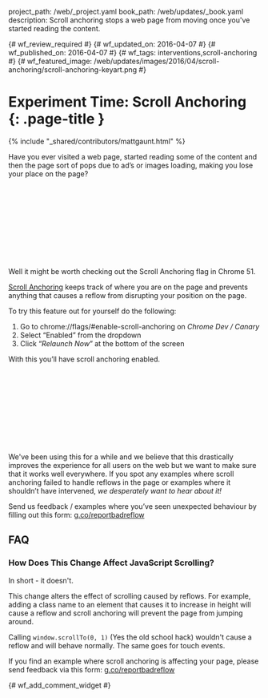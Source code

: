 project_path: /web/_project.yaml
book_path: /web/updates/_book.yaml
description: Scroll anchoring stops a web page from moving once you've started reading the content.

{# wf_review_required #}
{# wf_updated_on: 2016-04-07 #}
{# wf_published_on: 2016-04-07 #}
{# wf_tags: interventions,scroll-anchoring #}
{# wf_featured_image: /web/updates/images/2016/04/scroll-anchoring/scroll-anchoring-keyart.png #}

# Experiment Time: Scroll Anchoring {: .page-title }

{% include "_shared/contributors/mattgaunt.html" %}



Have you ever visited a web page, started reading some of the content and then the page sort of pops due to ad’s or images loading, making you lose your place on the page?

<div class="video-wrapper">
  <iframe class="devsite-embedded-youtube-video" data-video-id="28ZsLMgjLl8"
          data-autohide="1" data-showinfo="0" frameborder="0" allowfullscreen>
  </iframe>
</div>

Well it might be worth checking out the Scroll Anchoring flag in Chrome 51.

[Scroll Anchoring](https://groups.google.com/a/chromium.org/forum/#!msg/intervention-dev/THTySB4TdDE/Kk4R68HvDAAJ) keeps track of where you are on the page and prevents anything that causes a reflow from disrupting your position on the page.

To try this feature out for yourself do the following:

1. Go to chrome://flags/#enable-scroll-anchoring on *Chrome Dev / Canary*
1. Select “Enabled” from the dropdown
1. Click “*Relaunch Now*” at the bottom of the screen

With this you’ll have scroll anchoring enabled.

<div class="video-wrapper">
  <iframe class="devsite-embedded-youtube-video" data-video-id="i0iitEFArxA"
          data-autohide="1" data-showinfo="0" frameborder="0" allowfullscreen>
  </iframe>
</div>

We've been using this for a while and we believe that this drastically improves the experience for all users on the web but we want to make sure that it works well everywhere. If you spot any examples where scroll anchoring failed to handle reflows in the page or examples where it shouldn’t have intervened, *we desperately want to hear about it!*

Send us feedback / examples where you’ve seen unexpected behaviour by filling out this form: [g.co/reportbadreflow](http://g.co/reportbadreflow)

## FAQ

### How Does This Change Affect JavaScript Scrolling?

In short - it doesn't.

This change alters the effect of scrolling caused by reflows. For
example, adding a class name to an element that causes it to
increase in height will cause a reflow and scroll anchoring will prevent the
page from jumping around.

Calling `window.scrollTo(0, 1)` (Yes the old school hack) wouldn't cause a reflow
and will behave normally. The same goes for touch events.

If you find an example where scroll anchoring is affecting your page, please
send feedback via this form: [g.co/reportbadreflow](http://g.co/reportbadreflow)


{# wf_add_comment_widget #}
